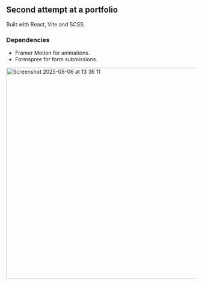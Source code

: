 ## Second attempt at a portfolio

Built with React, Vite and SCSS.

### Dependencies
- Framer Motion for animations.
- Formspree for form submissions.

<img width="953" height="563" alt="Screenshot 2025-08-06 at 13 36 11" src="https://github.com/user-attachments/assets/d786547e-4d0f-412e-ba88-2c39ebd14ac0" />
